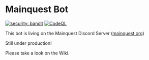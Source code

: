 # Mainquest Bot
[![security: bandit](https://img.shields.io/badge/security-bandit-yellow.svg)](https://github.com/PyCQA/bandit)
[![CodeQL](https://github.com/mainquestministries/mq_bot/actions/workflows/codeql-analysis.yml/badge.svg)](https://github.com/mainquestministries/mq_bot/actions/workflows/codeql-analysis.yml)

This bot is living on the Mainquest Discord Server (<a href="mainquest.org">mainquest.org</a>)

Still under production!

Please take a look on the Wiki.

